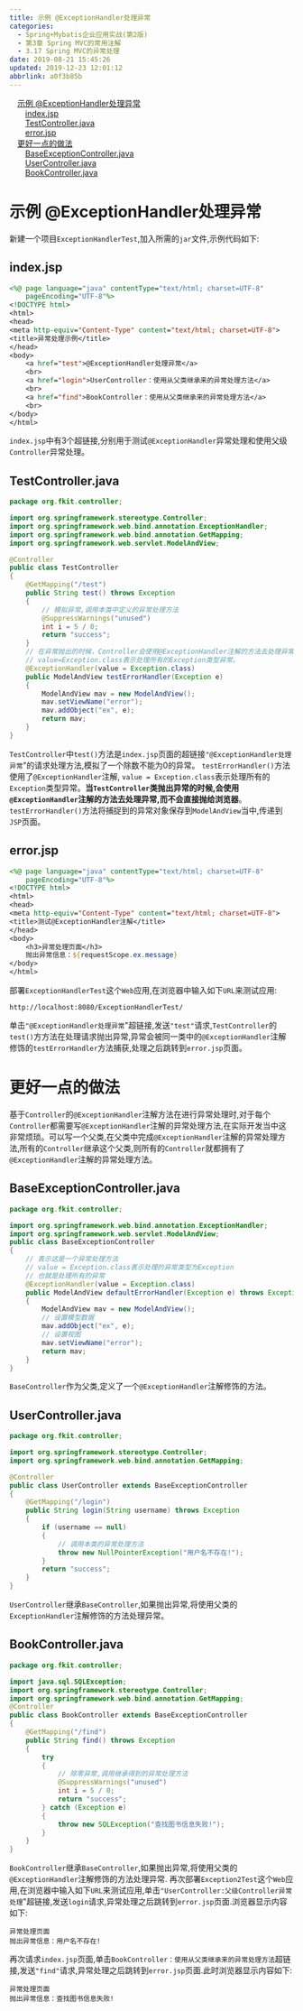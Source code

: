 ```yaml
---
title: 示例 @ExceptionHandler处理异常
categories: 
  - Spring+Mybatis企业应用实战(第2版)
  - 第3章 Spring MVC的常用注解
  - 3.17 Spring MVC的异常处理
date: 2019-08-21 15:45:26
updated: 2019-12-23 12:01:12
abbrlink: a0f3b85b
---
```

<div id='my_toc'><a href="/JavaReadingNotes/a0f3b85b/#示例-@ExceptionHandler处理异常" class="header_1">示例 @ExceptionHandler处理异常</a>&nbsp;<br><a href="/JavaReadingNotes/a0f3b85b/#index-jsp" class="header_2">index.jsp</a>&nbsp;<br><a href="/JavaReadingNotes/a0f3b85b/#TestController-java" class="header_2">TestController.java</a>&nbsp;<br><a href="/JavaReadingNotes/a0f3b85b/#error-jsp" class="header_2">error.jsp</a>&nbsp;<br><a href="/JavaReadingNotes/a0f3b85b/#更好一点的做法" class="header_1">更好一点的做法</a>&nbsp;<br><a href="/JavaReadingNotes/a0f3b85b/#BaseExceptionController-java" class="header_2">BaseExceptionController.java</a>&nbsp;<br><a href="/JavaReadingNotes/a0f3b85b/#UserController-java" class="header_2">UserController.java</a>&nbsp;<br><a href="/JavaReadingNotes/a0f3b85b/#BookController-java" class="header_2">BookController.java</a>&nbsp;<br></div>
<style>.header_1{margin-left: 1em;}.header_2{margin-left: 2em;}.header_3{margin-left: 3em;}.header_4{margin-left: 4em;}.header_5{margin-left: 5em;}.header_6{margin-left: 6em;}</style>
<!--more-->
<script>if (navigator.platform.search('arm')==-1){document.getElementById('my_toc').style.display = 'none';}var e,p = document.getElementsByTagName('p');while (p.length>0) {e = p[0];e.parentElement.removeChild(e);}</script>

<!--end-->
# 示例 @ExceptionHandler处理异常
新建一个项目`ExceptionHandlerTest`,加入所需的`jar`文件,示例代码如下:
## index.jsp
```jsp
<%@ page language="java" contentType="text/html; charset=UTF-8"
    pageEncoding="UTF-8"%>
<!DOCTYPE html>
<html>
<head>
<meta http-equiv="Content-Type" content="text/html; charset=UTF-8">
<title>异常处理示例</title>
</head>
<body>
    <a href="test">@ExceptionHandler处理异常</a>
    <br>
    <a href="login">UserController：使用从父类继承来的异常处理方法</a>
    <br>
    <a href="find">BookController：使用从父类继承来的异常处理方法</a>
    <br>
</body>
</html>
```
`index.jsp`中有3个超链接,分别用于测试`@ExceptionHandler`异常处理和使用父级`Controller`异常处理。
## TestController.java
```java
package org.fkit.controller;

import org.springframework.stereotype.Controller;
import org.springframework.web.bind.annotation.ExceptionHandler;
import org.springframework.web.bind.annotation.GetMapping;
import org.springframework.web.servlet.ModelAndView;

@Controller
public class TestController
{
    @GetMapping("/test")
    public String test() throws Exception
    {
        // 模拟异常,调用本类中定义的异常处理方法
        @SuppressWarnings("unused")
        int i = 5 / 0;
        return "success";
    }
    // 在异常抛出的时候，Controller会使用@ExceptionHandler注解的方法去处理异常
    // value=Exception.class表示处理所有的Exception类型异常。
    @ExceptionHandler(value = Exception.class)
    public ModelAndView testErrorHandler(Exception e)
    {
        ModelAndView mav = new ModelAndView();
        mav.setViewName("error");
        mav.addObject("ex", e);
        return mav;
    }
}
```
`TestController`中`test()`方法是`index.jsp`页面的超链接`"@ExceptionHandler处理异常`"的请求处理方法,模拟了一个除数不能为0的异常。
`testErrorHandler()`方法使用了`@ExceptionHandler`注解, `value = Exception.class`表示处理所有的`Exception`类型异常。**当`TestController`类抛出异常的时候,会使用`@ExceptionHandler`注解的方法去处理异常,而不会直接抛给浏览器**。 `testErrorHandler()`方法将捕捉到的异常对象保存到`ModelAndView`当中,传递到`JSP`页面。
## error.jsp
```jsp
<%@ page language="java" contentType="text/html; charset=UTF-8"
    pageEncoding="UTF-8"%>
<!DOCTYPE html>
<html>
<head>
<meta http-equiv="Content-Type" content="text/html; charset=UTF-8">
<title>测试@ExceptionHandler注解</title>
</head>
<body>
    <h3>异常处理页面</h3>
    抛出异常信息：${requestScope.ex.message}
</body>
</html>
```
部署`ExceptionHandlerTest`这个`Web`应用,在浏览器中输入如下`URL`来测试应用:
```
http://localhost:8080/ExceptionHandlerTest/
```
单击`"@ExceptionHandler处理异常`"超链接,发送`"test"`请求,`TestController`的`test()`方方法在处理请求抛出异常,异常会被同一类中的`@ExceptionHandler`注解修饰的`testErrorHandler`方法捕获,处理之后跳转到`error.jsp`页面。


# 更好一点的做法
基于`Controller`的`@ExceptionHandler`注解方法在进行异常处理时,对于每个`Controller`都需要写`@ExceptionHandler`注解的异常处理方法,在实际开发当中这非常烦琐。可以写一个父类,在父类中完成`@ExceptionHandler`注解的异常处理方法,所有的`Controller`继承这个父类,则所有的`Controller`就都拥有了`@ExceptionHandler`注解的异常处理方法。
## BaseExceptionController.java
```java
package org.fkit.controller;

import org.springframework.web.bind.annotation.ExceptionHandler;
import org.springframework.web.servlet.ModelAndView;
public class BaseExceptionController
{
    // 表示这是一个异常处理方法
    // value = Exception.class表示处理的异常类型为Exception
    // 也就是处理所有的异常
    @ExceptionHandler(value = Exception.class)
    public ModelAndView defaultErrorHandler(Exception e) throws Exception
    {
        ModelAndView mav = new ModelAndView();
        // 设置模型数据
        mav.addObject("ex", e);
        // 设置视图
        mav.setViewName("error");
        return mav;
    }
}
```
`BaseController`作为父类,定义了一个`@ExceptionHandler`注解修饰的方法。
## UserController.java
```java
package org.fkit.controller;

import org.springframework.stereotype.Controller;
import org.springframework.web.bind.annotation.GetMapping;

@Controller
public class UserController extends BaseExceptionController
{
    @GetMapping("/login")
    public String login(String username) throws Exception
    {
        if (username == null)
        {
            // 调用本类的异常处理方法
            throw new NullPointerException("用户名不存在!");
        }
        return "success";
    }
}
```
`UserController`继承`BaseController`,如果抛出异常,将使用父类的`ExceptionHandler`注解修饰的方法处理异常。
## BookController.java
```java
package org.fkit.controller;

import java.sql.SQLException;
import org.springframework.stereotype.Controller;
import org.springframework.web.bind.annotation.GetMapping;
@Controller
public class BookController extends BaseExceptionController
{
    @GetMapping("/find")
    public String find() throws Exception
    {
        try
        {
            // 除零异常,调用继承得到的异常处理方法
            @SuppressWarnings("unused")
            int i = 5 / 0;
            return "success";
        } catch (Exception e)
        {
            throw new SQLException("查找图书信息失败!");
        }
    }
}
```
`BookController`继承`BaseController`,如果抛出异常,将使用父类的`@ExceptionHandler`注解修饰的方法处理异常.
再次部署`Exception2Test`这个`Web`应用,在浏览器中输入如下`URL`来测试应用,单击`"UserController:父级Controller异常处理`"超链接,发送`login`请求,异常处理之后跳转到`error.jsp`页面.浏览器显示内容如下:
```
异常处理页面
抛出异常信息：用户名不存在! 
```
再次请求`index.jsp`页面,单击`BookController：使用从父类继承来的异常处理方法`超链接,发送`"find"`请求,异常处理之后跳转到`error.jsp`页面.此时浏览器显示内容如下:
```
异常处理页面
抛出异常信息：查找图书信息失败! 
```